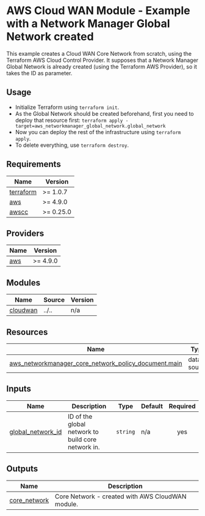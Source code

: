 <!-- BEGIN_TF_DOCS -->
# AWS Cloud WAN Module - Example with a Network Manager Global Network created

This example creates a Cloud WAN Core Network from scratch, using the Terraform AWS Cloud Control Provider. It supposes that a Network Manager Global Network is already created (using the Terraform AWS Provider), so it takes the ID as parameter.

## Usage

- Initialize Terraform using `terraform init`.
- As the Global Network should be created beforehand, first you need to deploy that resource first: `terraform apply -target=aws_networkmanager_global_network.global_network`
- Now you can deploy the rest of the infrastructure using `terraform apply`.
- To delete everything, use `terraform destroy`.

## Requirements

| Name | Version |
|------|---------|
| <a name="requirement_terraform"></a> [terraform](#requirement\_terraform) | >= 1.0.7 |
| <a name="requirement_aws"></a> [aws](#requirement\_aws) | >= 4.9.0 |
| <a name="requirement_awscc"></a> [awscc](#requirement\_awscc) | >= 0.25.0 |

## Providers

| Name | Version |
|------|---------|
| <a name="provider_aws"></a> [aws](#provider\_aws) | >= 4.9.0 |

## Modules

| Name | Source | Version |
|------|--------|---------|
| <a name="module_cloudwan"></a> [cloudwan](#module\_cloudwan) | ../.. | n/a |

## Resources

| Name | Type |
|------|------|
| [aws_networkmanager_core_network_policy_document.main](https://registry.terraform.io/providers/hashicorp/aws/latest/docs/data-sources/networkmanager_core_network_policy_document) | data source |

## Inputs

| Name | Description | Type | Default | Required |
|------|-------------|------|---------|:--------:|
| <a name="input_global_network_id"></a> [global\_network\_id](#input\_global\_network\_id) | ID of the global network to build core network in. | `string` | n/a | yes |

## Outputs

| Name | Description |
|------|-------------|
| <a name="output_core_network"></a> [core\_network](#output\_core\_network) | Core Network - created with AWS CloudWAN module. |
<!-- END_TF_DOCS -->